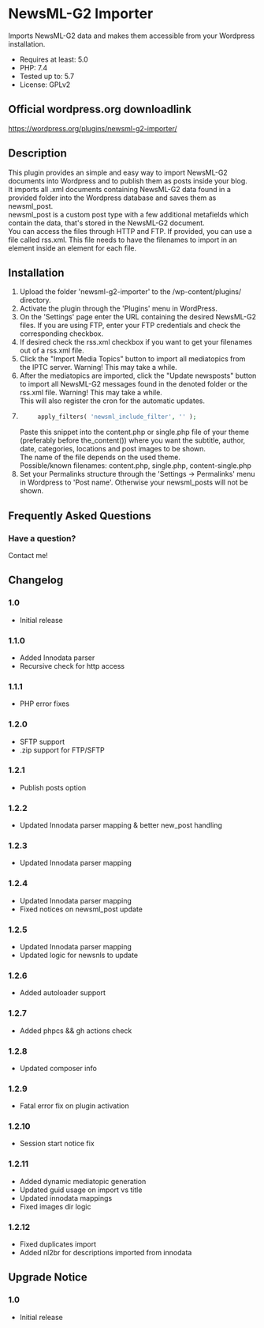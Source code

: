 # NewsML-G2 Importer

Imports NewsML-G2 data and makes them accessible from your Wordpress installation.  

* Requires at least: 5.0  
* PHP: 7.4 
* Tested up to: 5.7
* License: GPLv2  

## Official wordpress.org downloadlink
https://wordpress.org/plugins/newsml-g2-importer/  


## Description

This plugin provides an simple and easy way to import NewsML-G2 documents into Wordpress and to publish them as posts inside your blog.   
It imports all .xml documents containing NewsML-G2 data found in a provided folder into the Wordpress database and saves them as newsml_post.   
newsml_post is a custom post type with a few additional metafields which contain the data, that's stored in the NewsML-G2 document.   
You can access the files through HTTP and FTP. If provided, you can use a file called rss.xml. This file needs to have the filenames to import in an <item> element inside an <link> element for each file.     


## Installation

1. Upload the folder 'newsml-g2-importer' to the /wp-content/plugins/ directory.  
2. Activate the plugin through the 'Plugins' menu in WordPress.   
3. On the 'Settings' page enter the URL containing the desired NewsML-G2 files. If you are using FTP, enter your FTP credentials and check the corresponding checkbox.   
4. If desired check the rss.xml checkbox if you want to get your filenames out of a rss.xml file.   
5. Click the "Import Media Topics" button to import all mediatopics from the IPTC server. Warning! This may take a while.      
6. After the mediatopics are imported, click the "Update newsposts" button to import all NewsML-G2 messages found in the denoted folder or the rss.xml file. Warning! This may take a while.         
   This will also register the cron for the automatic updates.    
7. ```php
		apply_filters( 'newsml_include_filter', '' );
	```    
   Paste this snippet into the content.php or single.php file of your theme (preferably before the_content()) where you want the subtitle, author, date, categories, locations and post images to be shown.       
   The name of the file depends on the used theme.   
   Possible/known filenames: content.php, single.php, content-single.php    
8. Set your Permalinks structure through the 'Settings -> Permalinks' menu in Wordpress to 'Post name'. Otherwise your newsml_posts will not be shown.   
 

## Frequently Asked Questions

### Have a question?

Contact me!

## Changelog

### 1.0 
* Initial release

### 1.1.0
* Added Innodata parser
* Recursive check for http access

### 1.1.1
* PHP error fixes

### 1.2.0
* SFTP support
* .zip support for FTP/SFTP

### 1.2.1
* Publish posts option
### 1.2.2
* Updated Innodata parser mapping & better new_post handling
### 1.2.3
* Updated Innodata parser mapping
### 1.2.4
* Updated Innodata parser mapping
* Fixed notices on newsml_post update
### 1.2.5
* Updated Innodata parser mapping
* Updated logic for newsnls to update
### 1.2.6
* Added autoloader support
### 1.2.7
* Added phpcs && gh actions check
### 1.2.8
* Updated composer info
### 1.2.9
* Fatal error fix on plugin activation
### 1.2.10
* Session start notice fix
### 1.2.11
* Added dynamic mediatopic generation
* Updated guid usage on import vs title
* Updated innodata mappings
* Fixed images dir logic
### 1.2.12
* Fixed duplicates import
* Added nl2br for descriptions imported from innodata

## Upgrade Notice

### 1.0 
* Initial release
